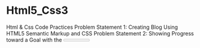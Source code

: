 # Html5_Css3
Html &amp; Css Code Practices 
Problem Statement 1: Creating Blog Using HTML5 Semantic Markup and CSS
Problem Statement 2: Showing Progress toward a Goal with the <meter> Element
Problem Statement 3: Defining an FAQ with a Description List

